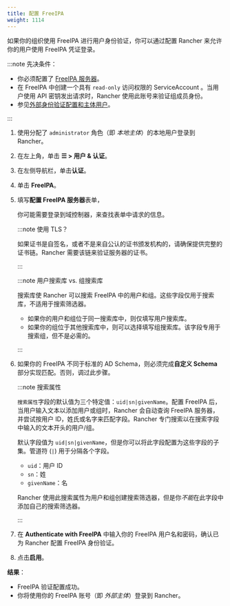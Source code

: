 ```yaml
---
title: 配置 FreeIPA
weight: 1114
---
```


如果你的组织使用 FreeIPA 进行用户身份验证，你可以通过配置 Rancher 来允许你的用户使用 FreeIPA 凭证登录。

:::note 先决条件：

- 你必须配置了 [FreeIPA 服务器](https://www.freeipa.org/)。
- 在 FreeIPA 中创建一个具有 `read-only` 访问权限的 ServiceAccount 。当用户使用 API​​ 密钥发出请求时，Rancher 使用此账号来验证组成员身份。
- 参见[外部身份验证配置和主体用户](../../../../../pages-for-subheaders/about-authentication.md#外部身份验证配置和用户主体)。

:::

1. 使用分配了 `administrator` 角色（即 _本地主体_）的本地用户登录到 Rancher。
1. 在左上角，单击 **☰ > 用户 & 认证**。
1. 在左侧导航栏，单击**认证**。
1. 单击 **FreeIPA**。
1. 填写**配置 FreeIPA 服务器**表单，

   你可能需要登录到域控制器，来查找表单中请求的信息。

   :::note 使用 TLS？

   如果证书是自签名，或者不是来自公认的证书颁发机构的，请确保提供完整的证书链。Rancher 需要该链来验证服务器的证书。

   :::

   :::note 用户搜索库 vs. 组搜索库

   搜索库使 Rancher 可以搜索 FreeIPA 中的用户和组。这些字段仅用于搜索库，不适用于搜索筛选器。

   * 如果你的用户和组位于同一搜索库中，则仅填写用户搜索库。
   * 如果你的组位于其他搜索库中，则可以选择填写组搜索库。该字段专用于搜索组，但不是必需的。

   :::

1. 如果你的 FreeIPA 不同于标准的 AD Schema，则必须完成**自定义 Schema** 部分实现匹配。否则，调过此步骤。

   :::note 搜索属性

   `搜索属性`字段的默认值为三个特定值：`uid|sn|givenName`。配置 FreeIPA 后，当用户输入文本以添加用户或组时，Rancher 会自动查询 FreeIPA 服务器，并尝试按用户 ID，姓氏或名字来匹配字段。Rancher 专门搜索以在搜索字段中输入的文本开头的用户/组。

   默认字段值为 `uid|sn|givenName`，但是你可以将此字段配置为这些字段的子集。管道符 (`|`) 用于分隔各个字段。

   * `uid`：用户 ID
   * `sn`：姓
   * `givenName`：名

   Rancher 使用此搜索属性为用户和组创建搜索筛选器，但是你*不能*在此字段中添加自己的搜索筛选器。

   :::

1. 在 **Authenticate with FreeIPA** 中输入你的 FreeIPA 用户名和密码，确认已为 Rancher 配置 FreeIPA 身份验证。
1. 点击**启用**。

**结果**：

- FreeIPA 验证配置成功。
- 你将使用你的 FreeIPA 账号（即 _外部主体_）登录到 Rancher。
